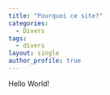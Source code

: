 ```yaml
---
title: "Pourquoi ce site?"
categories:
  - Divers
tags:
  - divers
layout: single
author_profile: true
---
```


Hello World!